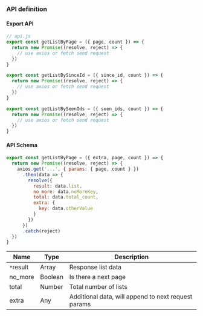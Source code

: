 ### API definition


#### Export API
```javascript
// api.js
export const getListByPage = ({ page, count }) => {
  return new Promise((resolve, reject) => {
    // use axios or fetch send request
  })
}

export const getListBySinceId = ({ since_id, count }) => {
  return new Promise((resolve, reject) => {
    // use axios or fetch send request
  })
}

export const getListBySeenIds = ({ seen_ids, count }) => {
  return new Promise((resolve, reject) => {
    // use axios or fetch send request
  })
}
```


#### API Schema
```javascript
export const getListByPage = ({ extra, page, count }) => {
  return new Promise((resolve, reject) => {
    axios.get('...', { params: { page, count } })
      .then(data => {
        resolve({
          result: data.list,
          no_more: data.noMoreKey,
          total: data.total_count,
          extra: {
            key: data.otherValue
          }
        })
      })
      .catch(reject)
  })
}
```

| Name | Type | Description |
| --- | --- | --- |
| `*`result | Array | Response list data |
| no_more | Boolean | Is there a next page |
| total | Number | Total number of lists |
| extra | Any | Additional data, will append to next request params |
